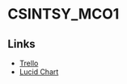 # CSINTSY_MCO1

## Links

- [Trello](https://trello.com/invite/b/EAAVYJhB/88219624a691f1ac516f503d380f9fb5/csintsy)
- [Lucid Chart](https://lucid.app/lucidchart/9987870d-0f44-4bb0-847f-cb79c9456357/edit?viewport_loc=447%2C-634%2C2468%2C1156%2C0_0&invitationId=inv_341e9df2-3c6a-4cc5-b0e9-7f450a1266f6)
